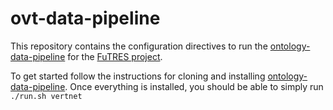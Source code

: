 # ovt-data-pipeline

This repository contains the configuration directives to run the 
[ontology-data-pipeline](https://github.com/biocodellc/ontology-data-pipeline) for the
[FuTRES project](https://futres.org/).

To get started follow the instructions for cloning and installing [ontology-data-pipeline](https://github.com/biocodellc/ontology-data-pipeline). Once everything is installed, you should be able to simply run ``` ./run.sh vertnet ```

